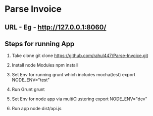 # Parse Invoice

## URL - Eg - http://127.0.0.1:8060/

## Steps for running App

1.  Take clone
    git clone https://github.com/rahul447/Parse-Invoice.git

2.  Install node Modules
    npm install

3.  Set Env for running grunt which includes mocha(test)
    export NODE_ENV="test"

4.  Run Grunt
    grunt

5.  Set Env for node app via multiClustering
    export NODE_ENV="dev"

6.  Run app
    node dist/api.js